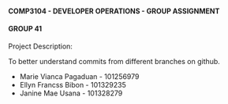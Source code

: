 #### COMP3104 - DEVELOPER OPERATIONS - GROUP ASSIGNMENT
#### GROUP 41
Project Description: 

To better understand commits from different branches on github.
- Marie Vianca Pagaduan - 101256979
- Ellyn Francss Bibon - 101329235
- Janine Mae Usana - 101328279